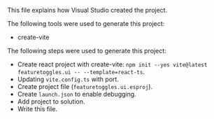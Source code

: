 This file explains how Visual Studio created the project.

The following tools were used to generate this project:
- create-vite

The following steps were used to generate this project:
- Create react project with create-vite: `npm init --yes vite@latest featuretoggles.ui -- --template=react-ts`.
- Updating `vite.config.ts` with port.
- Create project file (`featuretoggles.ui.esproj`).
- Create `launch.json` to enable debugging.
- Add project to solution.
- Write this file.
